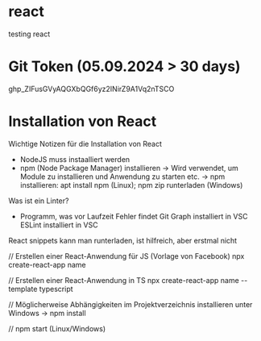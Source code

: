 # react
testing react

# Git Token (05.09.2024 > 30 days)
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

# Installation von React

Wichtige Notizen für die Installation von React

- NodeJS muss instaalliert werden
- npm (Node Package Manager) installieren
    -> Wird verwendet, um Module zu installieren und Anwendung zu starten etc.
    -> npm installieren: apt install npm (Linux); npm zip runterladen (Windows)
    

Was ist ein Linter?
- Programm, was vor Laufzeit Fehler findet
Git Graph installiert in VSC
ESLint installiert in VSC

React snippets kann man runterladen, ist hilfreich, aber erstmal nicht



// Erstellen einer React-Anwendung für JS (Vorlage von Facebook)
npx create-react-app name

// Erstellen einer React-Anwendung in TS
npx create-react-app name --template typescript

// Möglicherweise Abhängigkeiten im Projektverzeichnis installieren unter Windows -> npm install

// npm start (Linux/Windows)
